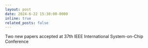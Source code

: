 ```yaml
---
layout: post
date: 2024-6-22 15:30:00-0000
inline: true
related_posts: false
---
```


Two new papers accepted at 37th IEEE International System-on-Chip Conference
